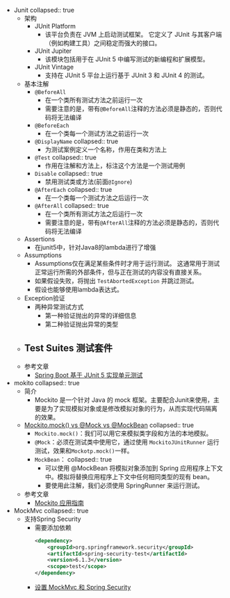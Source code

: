 - Junit
  collapsed:: true
	- 架构
		- JUnit Platform
			- 该平台负责在 JVM 上启动测试框架。 它定义了 JUnit 与其客户端（例如构建工具）之间稳定而强大的接口。
		- JUnit Jupiter
			- 该模块包括用于在 JUnit 5 中编写测试的新编程和扩展模型。
		- JUnit Vintage
			- 支持在 JUnit 5 平台上运行基于 JUnit 3 和 JUnit 4 的测试。
	- 基本注解
		- `@BeforeAll`
			- 在一个类所有测试方法之前运行一次
			- 需要注意的是，带有`@BeforeAll`注释的方法必须是静态的，否则代码将无法编译
		- `@BeforeEach`
			- 在一个类每一个测试方法之前运行一次
		- `@DisplayName`
		  collapsed:: true
			- 为测试案例定义一个名称，作用在类和方法上
		- `@Test`
		  collapsed:: true
			- 作用在注解和方法上，标注这个方法是一个测试用例
		- `Disable`
		  collapsed:: true
			- 禁用测试类或方法(前面`@Ignore`)
		- `@AfterEach`
		  collapsed:: true
			- 在一个类每一个测试方法之后运行一次
		- `@AfterAll`
		  collapsed:: true
			- 在一个类所有测试方法之后运行一次
			- 需要注意的是，带有`@AfterAll`注释的方法必须是静态的，否则代码将无法编译
	- Assertions
		- 在junit5中，针对Java8的lambda进行了增强
	- Assumptions
		- Assumptions仅在满足某些条件时才用于运行测试。 这通常用于测试正常运行所需的外部条件，但与正在测试的内容没有直接关系。
		- 如果假设失败，将抛出 `TestAbortedException` 并跳过测试。
		- 假设也能够使用lambda表达式。
	- Exception验证
		- 两种异常测试方式
			- 第一种验证抛出的异常的详细信息
			- 第二种验证抛出异常的类型
	- Test Suites 测试套件
		-
	- 参考文章
		- [Spring Boot 基于 JUnit 5 实现单元测试](https://www.jianshu.com/p/4648fd55830e)
- mokito
  collapsed:: true
	- 简介
		- Mockito 是一个针对 Java 的 mock 框架。主要配合Junit来使用，主要是为了实现模拟对象或是修改模拟对象的行为，从而实现代码隔离的效果。
	- [Mockito.mock() vs @Mock vs @MockBean](https://www.baeldung.com/java-spring-mockito-mock-mockbean)
	    collapsed:: true
		- `Mockito.mock()`：我们可以用它来模拟类字段和方法的本地模拟。
		- `@Mock`：必须在测试类中使用它，通过使用 `MockitoJUnitRunner` 运行测试，效果和`Mockotp.mock()`一样。
		- `MockBean`：
		  collapsed:: true
			- 可以使用 @MockBean 将模拟对象添加到 Spring 应用程序上下文中。模拟将替换应用程序上下文中任何相同类型的现有 bean。
			- 要使用此注解，我们必须使用 SpringRunner 来运行测试。
	- 参考文章
		- [Mockito 应用指南](https://hezhiqiang8909.gitbook.io/java/docs/javalib/mockito)
- MockMvc
  collapsed:: true
	- 支持Spring Security
		- 需要添加依赖
		  ```xml
		  <dependency>
		      <groupId>org.springframework.security</groupId>
		      <artifactId>spring-security-test</artifactId>
		      <version>6.1.3</version>
		      <scope>test</scope>
		  </dependency>
		  ```
		- [设置 MockMvc 和 Spring Security](https://springdoc.cn/spring-security/servlet/test/mockmvc/setup.html)